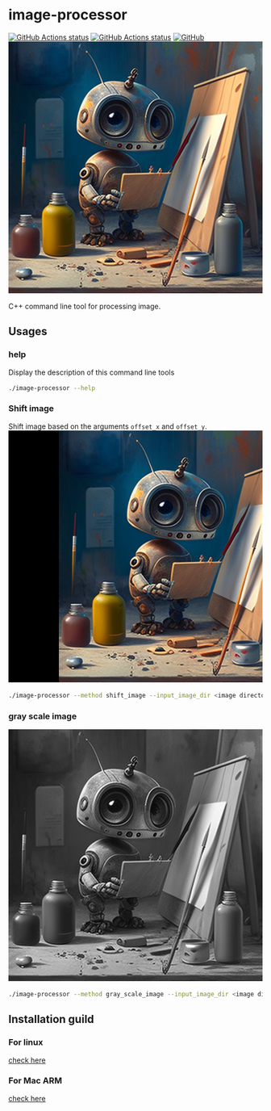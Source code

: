 # image-processor
[![GitHub Actions status](https://github.com/raywu60kg/image-processor/workflows/test/badge.svg)](https://github.com/raywu60kg/image-processor/actions)
[![GitHub Actions status](https://github.com/raywu60kg/image-processor/workflows/release/badge.svg)](https://github.com/raywu60kg/image-processor/actions)
[![GitHub](https://img.shields.io/github/license/xresloader/upload-to-github-release)](LICENSE)
![image](images/image-processor.png)

C++ command line tool for processing image. 
## Usages
### help
Display the description of this command line tools
```bash
./image-processor --help
```
### Shift image
Shift image based on the arguments `offset_x` and `offset_y`.
![image](images/image-processor-shift.png)
```bash
./image-processor --method shift_image --input_image_dir <image directory> --offset_x <offset x axis>  --offset_x <offset y axis>
```
### gray scale image
![image](images/image-processor-grayscale.png)
```bash
./image-processor --method gray_scale_image --input_image_dir <image directory> --offset_x <offset x axis>  --offset_x <offset y axis>
```
## Installation guild
### For linux
[check here](https://github.com/raywu60kg/image-processor/blob/main/docs/linux-installation.md)

### For Mac ARM
[check here](https://github.com/raywu60kg/image-processor/blob/main/docs/macOS-installation.md)